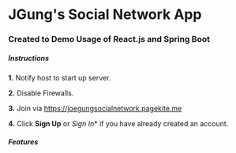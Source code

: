 # JGung's Social Network App
### Created to Demo Usage of React.js and Spring Boot


##### Instructions

**1.** Notify host to start up server.

**2.** Disable Firewalls.

**3.** Join via https://joegungsocialnetwork.pagekite.me

**4.** Click **Sign Up** or *Sign In** if you have already created an account.


##### Features


